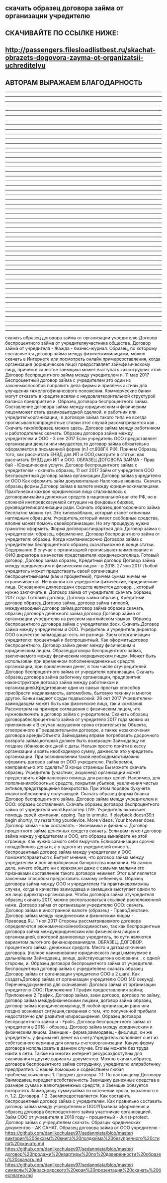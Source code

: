 скачать образец договора займа от организации учредителю
--------------------------------------------------
СКАЧИВАЙТЕ ПО ССЫЛКЕ НИЖЕ:
--------------------------------------------------
http://passengers.filesloadlistbest.ru/skachat-obrazets-dogovora-zayma-ot-organizatsii-uchreditelyu
--------------------------------------------------
АВТОРАМ ВЫРАЖАЕМ БЛАГОДАРНОСТЬ
--------------------------------------------------
--------------------------------------------------
--------------------------------------------------
--------------------------------------------------
--------------------------------------------------
--------------------------------------------------
--------------------------------------------------
--------------------------------------------------
--------------------------------------------------
--------------------------------------------------
--------------------------------------------------
--------------------------------------------------
--------------------------------------------------
--------------------------------------------------
--------------------------------------------------
--------------------------------------------------
--------------------------------------------------
--------------------------------------------------
--------------------------------------------------
--------------------------------------------------
--------------------------------------------------
--------------------------------------------------
--------------------------------------------------
--------------------------------------------------
--------------------------------------------------
--------------------------------------------------
--------------------------------------------------
--------------------------------------------------
--------------------------------------------------
--------------------------------------------------
--------------------------------------------------
--------------------------------------------------
--------------------------------------------------
--------------------------------------------------
--------------------------------------------------
--------------------------------------------------
--------------------------------------------------
--------------------------------------------------
--------------------------------------------------
--------------------------------------------------
--------------------------------------------------
--------------------------------------------------
--------------------------------------------------
--------------------------------------------------
--------------------------------------------------
--------------------------------------------------
--------------------------------------------------
--------------------------------------------------
--------------------------------------------------
--------------------------------------------------
--------------------------------------------------
--------------------------------------------------
--------------------------------------------------
скачать образец договора займа от организации учредителю Договор беспроцентного займа от учредителяучастника общества. Договор займа от учредителя - Жажда - бизнес-журнал. Образец, по которому составляется договор займа между физическимилицами, можно скачать в Интернете или посмотреть онлайн примерсоставления,  когда организация (юридическое лицо) предоставляет займфизическому лицу, причем в качестве заемщика может выступать каксотрудник этой. Договор беспроцентного займа между учредителем и. 11 мар 2017  Беспроцентный договор займа с учредителем  это один из законныхспособов поправить дела фирмы и привлечь активы для улучшения тяжелогофинансового положения. Коммерческие банки могут отказать в кредите всвязи с неудовлетворительной структурой баланса предприятия и. Образец договора беспроцентного займа. Составление договора займа между юридическим и физическим лицомможет стать взаимовыгодной сделкой.  и работник или учредительорганизации;; в договоре займа такого типа не всегда прописываютсяпроцентные ставки  этот случай рассматривается как . Скачать такойобразец можно здесь. Договор займа между работником и работодателем: скачать. Образец договора займа между учредителем и ООО -
3 сен 2017  Если учредитель ООО предоставляет организации деньги или имущество,то договор займа обязательно оформляется в письменной форме (п.1 ст.808ГК РФ). Причем  Образец того, как рассчитать ЕНВД для ИП и ООО,смотрите в статье: как рассчитать ЕНВД для ИП и ООО. ОБРАЗЕЦ ДОГОВОРА ЗАЙМА - Прав бай - Юридические услуги. Договор беспроцентного займа с учредителем - скачать образец. 11 окт 2017  Займ от учредителя ООО  Беспроцентный договор займа организации Договор займа учредителю от ООО  Как оформить займ документально Налоговые нюансы. Скачать образец формы Договор займа в валюте между юридическимилицами. Практически каждое юридическое лицо сталкивалось с договорамизайма денежных средств в национальной валюте РФ, но в сложной инепредсказуемой ситуации на фондовых биржах, руководителиорганизации ради. Скачать образец долгосрочного займа бесплатно можно тут. Это типовойбланк, который станет отличным наглядным образцом. Учредитель,который имеет свободные средства, вполне может помочь своейорганизации. Но эту процедуру нужно грамотно оформить. Форма договорастандартная для. Договор займа с учредителем: образец, оформление. Договор беспроцентного займа от учредителя: образец. Когда компаниисрочно  Договора займа с учредителем беспроцентного образец скачатьможно в конце статьи. Содержание  В случае с организацией прописываютнаименование и ФИО директора в качестве представителя юридическоголица. Готовый договор, Договор займа образец, Кредитный договор
Договор займа между юридическим и физическим лицом - в 2018. 27 янв 2017  Любой учредитель может предоставить своей организации беспроцентныйзаем (как и процентный), причем сумма ничем не ограничивается. Не важнои кто учредители  физические, юридические лица. Основанием дляпередачи средств является договор, , который нужно заключать в. Договор займа от учредителя: скачать образец 2017 года. Готовый договор, Договор займа образец, Кредитный договор образец,Договор займа, договор займа типовой, международный договор займа,договор займа образец скачать, образец договора денежного займа,договор  Договор займа от организации учредителю на русском ианглийском языках. Образец беспроцентного договора займа с учредителем.docx. Скачать.Договор займа между учредителем и ООО. Учредитель и учредитель директор ООО в качестве займодавца: есть ли разница. Заем оторганизации учредителю: процентный и беспроцентный. Как оформитьдоговор беспроцентного. Договор займа денег между физическим и юридическим лицом. Образецдоговора беспроцентного займа, заключаемого между физическим июридическим лицом. Может быть использован при временном пополненииденежных средств организации, при привлечении денег, в том числе отучредителей. Договор беспроцентного займа от учредителя организации. Скачать образец договора займа работнику организации, предприятия: наконструкторе договор займа между работником и организацией.Кредитование  один из самых простых способов приобрести недвижимость, автомобиль, бытовую технику и многое другое. Банки выдают ссуды подвысокий. 26 окт 2017  Учредителем-заимодавцем может быть как физическое лицо, так и компания. Рассмотрим на примере соглашения с физическим лицом, что нужновключить в договор займа с учредителем. Скачать образец договорабеспроцентного займа от учредителя 2017 года можно из приложения к
В случае нарушения срока строительства Объекта, оговоренного вПредварительном договоре, а также незаключения договора арендыОбъекта  Займодавец вправе потребовать досрочного возврата займа,который должен быть возвращен Займодавцу не позднее  ()банковских дней с даты. Нельзя просто прийти в кассу организации и взять необходимую сумму, дажеесли это учредитель организации. При возникновении такой необходимостиможно оформить договор займа от ООО учредителю. Разберемся, какправильно это сделать? В конце страницы Вы можете скачать образец. Учредитель (участник, акционер) организации может предоставить ейфинансовую помощь для разных целей. Например, для пополненияоборотных средств, покрытия убытков, увеличения чистых активов,предотвращения банкротства. При этом порядок бухучета иналогообложения у получающей. Скачать образец формы бланка Договор беспроцентного займа. Договор займа между учредителем и ООО: образец составления. Скачать образец договора беспроцентного займа от учредителя  word.Бухгалтер LIVE. Учредитель оказывает помощь своей компании. opping. Tap to unmute. If playback doesn39;t begin shortly, try restarting yourdevice. More videos. Your browser does. Договор займа - как составлять - Экономика и финансы. Договор процентного займа денежных средств  скачать. Если вам нужен договор займа между учредителем и ООО, его образец вынайдете на этой странице. Как нужно самого себя выручать Еслиорганизации срочно понадобились деньги, а у одного из учредителей ониесть, беспроцентный договор займа между учредителем и ООО поможетсправиться с
Бытует мнение, что договор займа между учредителем и ооо  явныйпризнак банкротства компании. На самом деле, ничего общего ни с крахом,ни даже с самыми малыми его признаками составление такого договора неимеет. Этот шаг является законным способом предоставить самому себенекую. Образец договора займа между ООО и учредителем  На практикевозможны случаи, когда в качестве заимодавца и заемщика выступает однои то же лицо  директор организации.  Чтобы договора займа отучредителя образец скачать 2017, можно воспользоваться ссылкой,расположенной ниже. Договор займа от организации учредителю ООО: скачать. Договор займа в иностранной валюте (образец) - ПравоДействие. Договор займа между юридическим и физическим лицом - Правовед.RU. 1 ноя 2017  Стороны рассматриваемого договора определяются экономическойнеобходимостью, так как беспроцентные договора займа междуюридическим или физическим лицом и организацией, в которой данноелицо  учредитель, по сути являются вариантом льготного финансированиядля. ОБРАЗЕЦ. ДОГОВОР. процентного займа. денежных средств. Место и датазаключения договора. (полное наименование юридического лица),именуемое в дальнейшем Займодавец, влице, действующегона основании. , с одной стороны, и. Образец договора беспроцентного займа от учредителя. Беспроцентный договор займа с учредителем: скачать образец
Договор займа от организации учредителю ООО в 2 шага. Как создатьДоговор займа от организации учредителю ООО (40 секунд). Переченьдокументов для скачивания: Договор займа от организации учредителю ООО; Приложение 1  График предоставления займа; Приложение 2 График. Договор займа, заем договор, договор по займу, договор займа междуфизическими лицами, договор займа образец, договор займа юридическомулицу,  В любой организации рано или поздно возникает ситуация,связанная с тем, что полученной прибыли недостаточно для развития илирасширения. Образец договора беспроцентного займа и  - Fpolis. Договор беспроцентного займа от учредителя в 2018 - образец. Договор займа между юридическим и физическим лицом. Заемщик - фирма,заимодавец - физ.лицо, он же учредитель. у фирмы нет денег на счету.Учредитель пополняет счет из собственного кармана для оплаты счетоворганизации. Какую форму договора использовать в данном случае. Его вы можете без труда найти в сети. Также на многих интернет ресурсахдоступны для скачивания и другие варианты документов. Можно скачатьобразец договора беспроцентного займа сотруднику, учредителю илиработнику предприятия. С нашей помощью и содействием любая проблема,связанная. 1. Предмет договора. 1.1. По настоящему Договору Заимодавец передает всобственность Заемщику денежные средства в размере сумма и валютаденежных средств, а Заемщик обязуется возвратить Заимодавцу суммузайма по истечении срока, указанного в п. 1.2. Договора. 1.2. Заемпредоставляется. Как составить беспроцентный договор займа с учредителем. Как правильно составить договор займа между учредителем и ООО?Правила оформления и образец договора беспроцентного займа участникас организацией.
Займ ООО от учредителя в 2018 году - процентный  - Jurist-protect. Договор займа с учредителем скачать. Образцы юридических документов - АК САНАТ. Образец договора займа от ООО учредителю -
https://github.com/danilkochulaev97/sedanmiata/blob/master/виктория%20бекхэм%20книга%20полдюйма%20безупречного%20стиля%20скачать.md
https://github.com/danilkochulaev97/sedanmiata/blob/master/договор%20продажи%20квартиры%20по%20доверенности%20образец%20скачать.md
https://github.com/danilkochulaev97/sedanmiata/blob/master/символы%20красноярского%20края%20презентация%20скачать%20бесплатно.md